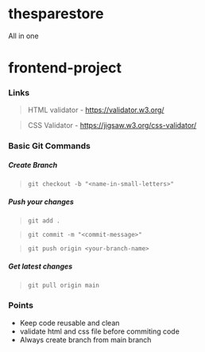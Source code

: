 # thesparestore
All in one
# frontend-project

### Links

> HTML validator - https://validator.w3.org/

> CSS Validator - https://jigsaw.w3.org/css-validator/

### Basic Git Commands
##### Create Branch
> `git checkout -b "<name-in-small-letters>"`

##### Push your changes
> `git add .`

> `git commit -m "<commit-message>"`

> `git push origin <your-branch-name>`

##### Get latest changes
> `git pull origin main`

### Points
* Keep code reusable and clean
* validate html and css file before commiting code
* Always create branch from main branch
